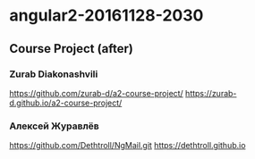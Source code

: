 # angular2-20161128-2030

## Course Project (after)

### Zurab Diakonashvili
https://github.com/zurab-d/a2-course-project/
https://zurab-d.github.io/a2-course-project/


### Алексей Журавлёв
https://github.com/Dethtroll/NgMail.git
https://dethtroll.github.io
